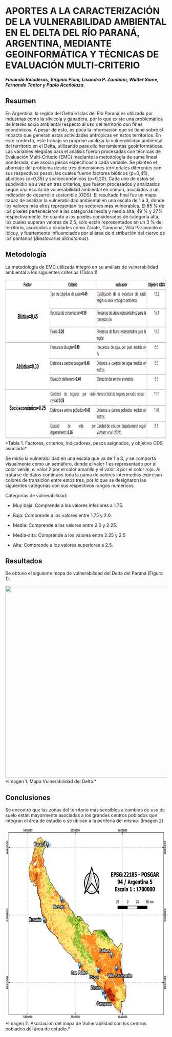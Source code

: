# APORTES A LA CARACTERIZACIÓN DE LA VULNERABILIDAD AMBIENTAL EN EL DELTA DEL RÍO PARANÁ, ARGENTINA, MEDIANTE GEOINFORMÁTICA Y TÉCNICAS DE EVALUACIÓN MULTI-CRITERIO
***Facundo Boladeras, Virginia Piani, Lisandra P. Zamboni, Walter Sione, Fernando Tentor y Pablo Aceñolaza.*** 

## **Resumen**

En Argentina, la región del Delta e Islas del Río Paraná es utilizada por industrias como la silvícola y ganadera, por lo que existe una problemática de interés socio ambiental respecto al uso del territorio con fines económicos. A pesar de esto, es poca la información que se tiene sobre el impacto que generan estas actividades antrópicas en estos territorios. En este contexto, este trabajo se propone analizar la vulnerabilidad ambiental del territorio en el Delta, utilizando para ello herramientas geoinformáticas. Las variables elegidas para el análisis fueron procesadas con técnicas de Evaluación Multi-Criterio (EMC) mediante la metodología de suma lineal ponderada, que asocia pesos específicos a cada variable. Se planteó el abordaje del problema desde tres dimensiones territoriales diferentes con sus respectivos pesos, las cuales fueron factores bióticos (p=0,45), abióticos (p=0,35) y socioeconómicos (p=0,20). Cada uno de estos se subdividió a su vez en tres criterios, que fueron procesados y analizados según una escala de vulnerabilidad ambiental en común, asociados a un indicador de desarrollo sostenible (ODS). El resultado final fue un mapa capaz de analizar la vulnerabilidad ambiental en una escala de 1 a 3, donde los valores más altos representan los sectores más vulnerables. El 85 % de los píxeles pertenecieron a las categorías media y media alta, 49 % y 37% respectivamente. En cuanto a los píxeles considerados de categoría alta, los cuales superan valores de 2,5, sólo están representados en un 3 % del territorio, asociados a ciudades como Zárate, Campana, Villa Paranacito o Ibicuy, y fuertemente influenciados por el área de distribución del ciervo de los pantanos (*Blastocerus dichotomus*). 

## **Metodología**

La metodología de EMC utilizada integró en su análisis de vulnerabilidad ambiental a los siguientes criterios (Tabla 1)
 
 <img src="https://github.com/IDE-FCyT/IDE-FCyT/raw/main/images/TablaCriterios.png" width="1000" height="500" />
 *Tabla 1. Factores, criterios, indicadores, pesos asignados, y objetivo ODS asociado*

Se midio la vulnerabilidad en una escala que va de 1 a 3, y se comporta visualmente como un semáforo, donde el valor 1 es representado por el color verde, el valor 2 por el color amarillo y el valor 3 por el color rojo. Al tratarse de datos continuos toda la gama de valores intermedios expresan colores de transición entre estos tres, por lo que se designaron las siguientes categorias con sus respectivos rangos numéricos. 

Categorías de vulnerabilidad:

-	Muy baja: Comprende a los valores inferiores a 1.75.

-	Baja: Comprende a los valores entre 1.75 y 2.0.

-	Media: Comprende a los valores entre 2.0 y 2.25.

-	Media-alta: Comprende a los valores entre 2.25 y 2.5

-	Alta: Comprende a los valores superiores a 2.5.


## **Resultados**
Se obtuvo el siguiente mapa de vulnerabilidad del Delta del Paraná (Figura 1).

<img src="https://github.com/IDE-FCyT/IDE-FCyT/raw/main/images/Mapa_Beca_3.png" width="850" height="600" />
*Imagen 1. Mapa Vulnerabilidad del Delta.*

## **Conclusiones** 

Se encontró que las zonas del territorio más sensibles a cambios de uso de suelo están mayormente asociadas a los grandes centros poblados que integran el área de estudio o se ubican a la periferia del mismo. (Imagen 2)

<img src="https://github.com/IDE-FCyT/IDE-FCyT/raw/main/images/Mapa_Beca2.png" width="750" height="600" />
*Imagen 2. Asociacion del mapa de Vulnerabilidad con los centros poblados del área de estudio.* 
